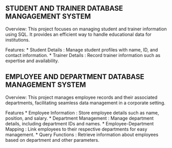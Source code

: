 STUDENT AND TRAINER DATABASE MANGAGEMENT SYSTEM
------------------------------------------------
Overview:
     This project focuses on managing student and trainer information using SQL. It provides an efficient way to handle educational data for institutions.

 Features:
    * Student Details : Manage student profiles with name, ID, and contact information.
    * Trainer Details : Record trainer information such as expertise and availability.


EMPLOYEE AND DEPARTMENT DATABASE MANAGEMENT SYSTEM
---------------------------------------------------
Overview:
     This project manages employee records and their associated departments, facilitating seamless data management in a corporate setting.

Features
    * Employee Information        : Store employee details such as name, position, and salary.
    * Department Management       : Manage department details, including department IDs and names.
    * Employee-Department Mapping : Link employees to their respective departments for easy management.
    * Query Functions             : Retrieve information about employees based on department and other parameters.
